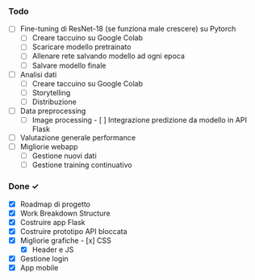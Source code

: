 
### Todo

- [ ] Fine-tuning di ResNet-18 (se funziona male crescere) su Pytorch 
    - [ ] Creare taccuino su Google Colab 
    - [ ] Scaricare modello pretrainato 
    - [ ] Allenare rete salvando modello ad ogni epoca
    - [ ] Salvare modello finale
- [ ] Analisi dati
    - [ ] Creare taccuino su Google Colab
    - [ ] Storytelling 
    - [ ] Distribuzione 
- [ ] Data preprocessing 
    - [ ] Image processing
- [ ] Integrazione predizione da modello in API Flask
- [ ] Valutazione generale performance 
- [ ] Migliorie webapp
    - [ ] Gestione nuovi dati 
    - [ ] Gestione training continuativo

### Done ✓

- [x]  Roadmap di progetto
- [x]  Work Breakdown Structure
- [x]  Costruire app Flask
- [x]  Costruire prototipo API bloccata
- [x] Migliorie grafiche 
    - [x] CSS
    - [x] Header e JS 
- [x] Gestione login
- [x] App mobile